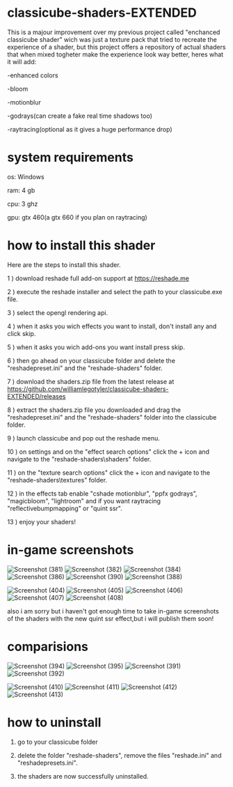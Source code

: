 # classicube-shaders-EXTENDED
This is a majour improvement over my previous project called "enchanced classicube shader" wich was just a texture pack that tried to recreate the experience of a shader, but this project offers a repository of actual shaders that when mixed togheter make the experience look way better, heres what it will add:

-enhanced colors

-bloom

-motionblur

-godrays(can create a fake real time shadows too)

-raytracing(optional as it gives a huge performance drop)

# system requirements

os: Windows

ram: 4 gb

cpu: 3 ghz

gpu: gtx 460(a gtx 660 if you plan on raytracing)

# how to install this shader
Here are the steps to install this shader.

1 ) download reshade full add-on support at https://reshade.me

2 ) execute the reshade installer and select the path to your classicube.exe file.

3 ) select the opengl rendering api.

4 ) when it asks you wich effects you want to install, don't install any and click skip.

5 ) when it asks you wich add-ons you want install press skip.

6 ) then go ahead on your classicube folder and delete the "reshadepreset.ini" and the "reshade-shaders" folder.

7 ) download the shaders.zip file from the latest release at https://github.com/williamlegotyler/classicube-shaders-EXTENDED/releases

8 ) extract the shaders.zip file you downloaded and drag the "reshadepreset.ini" and the "reshade-shaders" folder into the classicube folder.

9 ) launch classicube and pop out the reshade menu.

10 ) on settings and on the "effect search options" click the + icon and navigate to the "reshade-shaders\shaders\" folder.

11 ) on the "texture search options" click the + icon and navigate to the "reshade-shaders\textures\" folder.

12 ) in the effects tab enable "cshade motionblur", "ppfx godrays", "magicbloom", "lightroom" and if you want raytracing  "reflectivebumpmapping" or "quint ssr".

13 ) enjoy your shaders!

# in-game screenshots
![Screenshot (381)](https://github.com/user-attachments/assets/a1adaf0c-875b-4e54-9e73-959b06ff4fb0)
![Screenshot (382)](https://github.com/user-attachments/assets/e8c8ac80-0d66-440d-a677-14a9a0608fa8)
![Screenshot (384)](https://github.com/user-attachments/assets/261ee5ab-48db-4c2c-81bc-cf0af3539305)
![Screenshot (386)](https://github.com/user-attachments/assets/d97e3d1b-9e25-4457-8a22-fd130cb1406d)
![Screenshot (390)](https://github.com/user-attachments/assets/6773c468-2995-424c-ad9b-5cdea83bf839)
![Screenshot (388)](https://github.com/user-attachments/assets/39a913fe-35bf-404e-b9b5-0acfa7f69d87)

![Screenshot (404)](https://github.com/user-attachments/assets/b3cff310-5113-455c-8551-edd53d551ecd)
![Screenshot (405)](https://github.com/user-attachments/assets/173a9036-45af-49e3-90fe-369491f291b5)
![Screenshot (406)](https://github.com/user-attachments/assets/bb2c1532-5cbc-4b5a-82e9-a1becc730441)
![Screenshot (407)](https://github.com/user-attachments/assets/06776cfc-6d27-4a55-9d09-abebec0007a4)
![Screenshot (408)](https://github.com/user-attachments/assets/44b0c99a-6a32-4530-9d7a-7f57063f8638)

also i am sorry but i haven't got enough time to take in-game screenshots of the shaders with the new quint ssr effect,but i will publish them soon!

# comparisions 
![Screenshot (394)](https://github.com/user-attachments/assets/5e2abd89-9d97-44ab-9148-bcccea6a9529)
![Screenshot (395)](https://github.com/user-attachments/assets/6502c6e9-be31-4511-8f88-2d23d15a6a7d)
![Screenshot (391)](https://github.com/user-attachments/assets/cbd660dc-d8e9-4f1a-8957-69ba79bd0589)
![Screenshot (392)](https://github.com/user-attachments/assets/7e538fd3-c9b9-48dc-b072-772ff693ab79)

![Screenshot (410)](https://github.com/user-attachments/assets/4838836e-a94f-4540-bd99-b19e1a624733)
![Screenshot (411)](https://github.com/user-attachments/assets/2700ac15-c468-4ef2-8725-567865c7c75c)
![Screenshot (412)](https://github.com/user-attachments/assets/412af951-e076-49ae-832d-d972238c99ae)
![Screenshot (413)](https://github.com/user-attachments/assets/d84b66e2-4eda-419b-b34f-567a24c9f17a)

# how to uninstall

1) go to your classicube folder

2) delete the folder "reshade-shaders", remove the files "reshade.ini" and "reshadepresets.ini".

3) the shaders are now successfully uninstalled.
